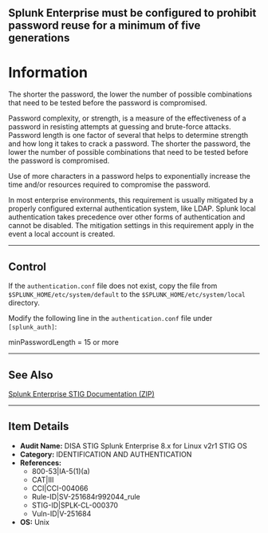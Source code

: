 ## Splunk Enterprise must be configured to prohibit password reuse for a minimum of five generations

# Information

The shorter the password, the lower the number of possible combinations that need to be tested before the password is compromised.

Password complexity, or strength, is a measure of the effectiveness of a password in resisting attempts at guessing and brute-force attacks. Password length is one factor of several that helps to determine strength and how long it takes to crack a password. The shorter the password, the lower the number of possible combinations that need to be tested before the password is compromised.

Use of more characters in a password helps to exponentially increase the time and/or resources required to compromise the password.

In most enterprise environments, this requirement is usually mitigated by a properly configured external authentication system, like LDAP. Splunk local authentication takes precedence over other forms of authentication and cannot be disabled. The mitigation settings in this requirement apply in the event a local account is created.

---

## Control

If the `authentication.conf` file does not exist, copy the file from `$SPLUNK_HOME/etc/system/default` to the `$SPLUNK_HOME/etc/system/local` directory.

Modify the following line in the `authentication.conf` file under `[splunk_auth]`:

minPasswordLength = 15 or more  

---

## See Also

[Splunk Enterprise STIG Documentation (ZIP)](https://dl.dod.cyber.mil/wp-content/uploads/stigs/zip/U_Splunk_Enterprise_8-x_for_Linux_V2R1_STIG.zip)

---

## Item Details

- **Audit Name:** DISA STIG Splunk Enterprise 8.x for Linux v2r1 STIG OS
- **Category:** IDENTIFICATION AND AUTHENTICATION
- **References:**
  - 800-53|IA-5(1)(a)
  - CAT|III
  - CCI|CCI-004066
  - Rule-ID|SV-251684r992044_rule
  - STIG-ID|SPLK-CL-000370
  - Vuln-ID|V-251684
- **OS:** Unix
